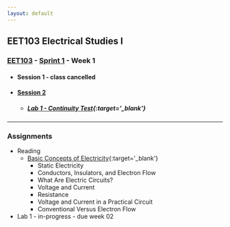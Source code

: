 ```yaml
---
layout: default
---
```


## EET103 Electrical Studies I

### [EET103](../../) - [Sprint 1](../) - Week 1

<!-- - #### [<span style="cursor: pointer;">Session 1</span>](s1/) -->

- #### Session 1 - class cancelled

- #### [<span style="cursor: pointer;">Session 2</span>](s2/)

    - ##### [Lab 1 - Continuity Test](../../labs/l01_continuity/index.md){:target='_blank'}

---

### Assignments
- Reading
    - [Basic Concepts of Electricity](https://www.allaboutcircuits.com/textbook/direct-current/chpt-1/static-electricity/){:target='_blank'}
        - Static Electricity
        - Conductors, Insulators, and Electron Flow
        - What Are Electric Circuits?
        - Voltage and Current
        - Resistance
        - Voltage and Current in a Practical Circuit
        - Conventional Versus Electron Flow
- Lab 1 - in-progress - due week 02
